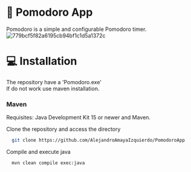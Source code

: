 
# 🍅 Pomodoro App

Pomodoro is a simple and configurable Pomodoro timer.
![779bcf5f82a6195cb94bf1c1d5a1372c](https://user-images.githubusercontent.com/96839165/218332593-70602291-5cdf-4b30-8c22-86cc83a8890f.png)


# 💻 Installation

The repository have a 'Pomodoro.exe' \
If do not work use maven installation.

### Maven

Requisites: Java Development Kit 15 or newer and Maven.

Clone the repository and access the directory
```bash
  git clone https://github.com/AlejandroAmayaIzquierdo/PomodoroApp
```
Compile and execute java
```bash
  mvn clean compile exec:java
```

